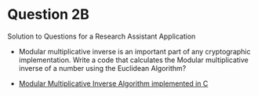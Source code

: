 # Question 2B

Solution to Questions for a Research Assistant Application

* Modular multiplicative inverse is an important part of any cryptographic implementation. Write a code that calculates the Modular multiplicative inverse of a number using the Euclidean Algorithm?

* [Modular Multiplicative Inverse Algorithm implemented in C]()
